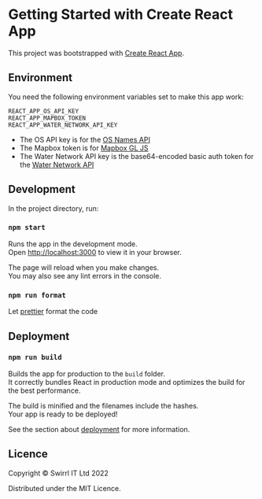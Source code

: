 # Getting Started with Create React App

This project was bootstrapped with [Create React App](https://github.com/facebook/create-react-app).

## Environment

You need the following environment variables set to make this app work:

```
REACT_APP_OS_API_KEY
REACT_APP_MAPBOX_TOKEN
REACT_APP_WATER_NETWORK_API_KEY
```

- The OS API key is for the [OS Names API](https://osdatahub.os.uk/docs/names/gettingStarted)
- The Mapbox token is for [Mapbox GL JS](https://account.mapbox.com)
- The Water Network API key is the base64-encoded basic auth token for the [Water Network API](https://defra-water-network-prod.publishmydata.com/water-network/)

## Development

In the project directory, run:

### `npm start`

Runs the app in the development mode.\
Open [http://localhost:3000](http://localhost:3000) to view it in your browser.

The page will reload when you make changes.\
You may also see any lint errors in the console.

### `npm run format`

Let [prettier](https://prettier.io/) format the code

## Deployment

### `npm run build`

Builds the app for production to the `build` folder.\
It correctly bundles React in production mode and optimizes the build for the best performance.

The build is minified and the filenames include the hashes.\
Your app is ready to be deployed!

See the section about [deployment](https://facebook.github.io/create-react-app/docs/deployment) for more information.

## Licence

Copyright © Swirrl IT Ltd 2022

Distributed under the MIT Licence.
